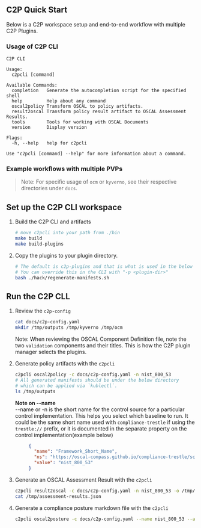 ## C2P Quick Start

Below is a C2P workspace setup and end-to-end workflow with multiple C2P Plugins.

### Usage of C2P CLI
```
C2P CLI

Usage:
  c2pcli [command]

Available Commands:
  completion   Generate the autocompletion script for the specified shell
  help         Help about any command
  oscal2policy Transform OSCAL to policy artifacts.
  result2oscal Transform policy result artifact to OSCAL Assessment Results.
  tools        Tools for working with OSCAL Documents
  version      Display version

Flags:
  -h, --help   help for c2pcli

Use "c2pcli [command] --help" for more information about a command.
```

### Example workflows with multiple PVPs

> Note: For specific usage of `ocm` or `kyverno`, see their respective directories under `docs`.


## Set up the C2P CLI workspace


1. Build the C2P CLI and artifacts
    ```bash
    # move c2pcli into your path from ./bin 
    make build
    make build-plugins
    ```

2. Copy the plugins to your plugin directory.
    ```bash
   # The default is c2p-plugins and that is what is used in the below scripts.
   # You can override this in the CLI with "-p <plugin-dir>"
   bash ./hack/regenerate-manifests.sh
   ```

## Run the C2P CLL

1. Review the `c2p-config`

   ```bash
   cat docs/c2p-config.yaml
   mkdir /tmp/outputs /tmp/kyverno /tmp/ocm
   ```
   Note: When reviewing the OSCAL Component Definition file, note the two `validation` components and their titles. This is how the C2P plugin manager selects the plugins.
   
2. Generate policy artifacts with the `c2pcli`
   ```bash
   c2pcli oscal2policy -c docs/c2p-config.yaml -n nist_800_53
   # All generated manifests should be under the below directory
   # which can be applied via `kublectl`.
   ls /tmp/outputs
   ```
   
   **Note on --name**  
   --name or -n is the short name for the control source for a particular control
   implementation. This helps you select which baseline to run. It could be the
   same short name used with `compliance-trestle` if using the `trestle://` prefix, or it is documented in the
   separate property on the control implementation(example below)
   
   ```json
        {
          "name": "Framework_Short_Name",
          "ns": "https://oscal-compass.github.io/compliance-trestle/schemas/oscal",
          "value": "nist_800_53"
        }
   ```
   
3. Generate an OSCAL Assessment Result with the `c2pcli`
   ```bash
   c2pcli result2oscal -c docs/c2p-config.yaml -n nist_800_53 -o /tmp/assessment-results.json
   cat /tmp/assessment-results.json
   ```
   
4. Generate a compliance posture markdown file with the `c2pcli`
   ```bash
   c2pcli oscal2posture -c docs/c2p-config.yaml --name nist_800_53 --assessment-results /tmp/assessment-results.json -o /tmp/compliance-posture.md
   ```
